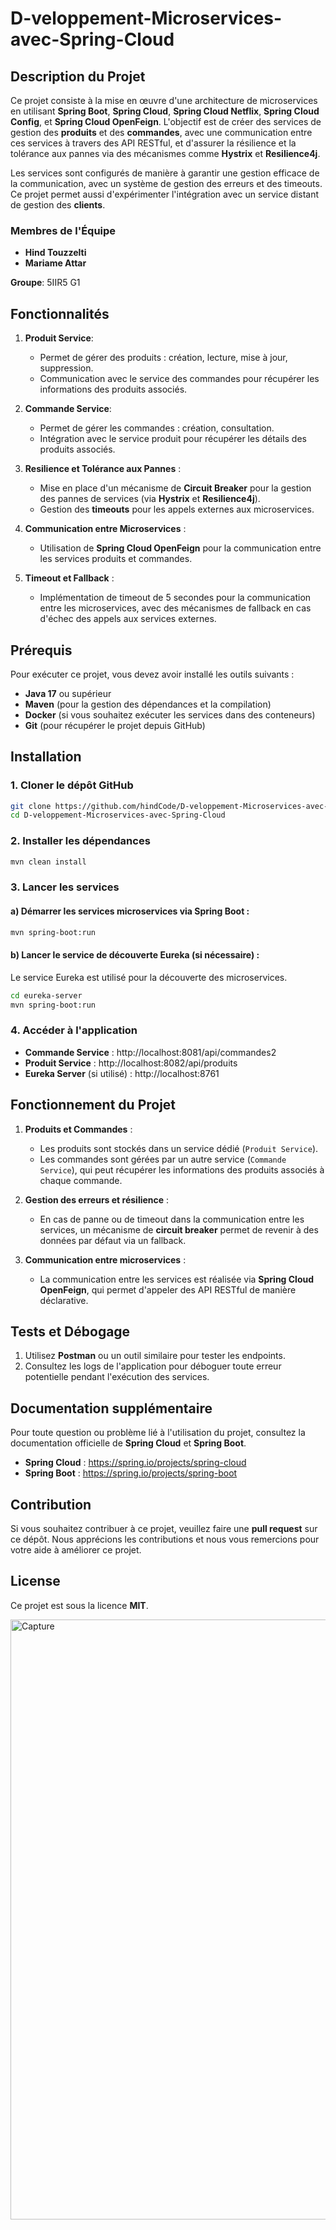 
# D-veloppement-Microservices-avec-Spring-Cloud

## Description du Projet

Ce projet consiste à la mise en œuvre d'une architecture de microservices en utilisant **Spring Boot**, **Spring Cloud**, **Spring Cloud Netflix**, **Spring Cloud Config**, et **Spring Cloud OpenFeign**. L'objectif est de créer des services de gestion des **produits** et des **commandes**, avec une communication entre ces services à travers des API RESTful, et d'assurer la résilience et la tolérance aux pannes via des mécanismes comme **Hystrix** et **Resilience4j**.

Les services sont configurés de manière à garantir une gestion efficace de la communication, avec un système de gestion des erreurs et des timeouts. Ce projet permet aussi d'expérimenter l'intégration avec un service distant de gestion des **clients**.

### Membres de l'Équipe

- **Hind Touzzelti**
- **Mariame Attar**

**Groupe**: 5IIR5 G1

## Fonctionnalités

1. **Produit Service**:
   - Permet de gérer des produits : création, lecture, mise à jour, suppression.
   - Communication avec le service des commandes pour récupérer les informations des produits associés.

2. **Commande Service**:
   - Permet de gérer les commandes : création, consultation.
   - Intégration avec le service produit pour récupérer les détails des produits associés.

3. **Resilience et Tolérance aux Pannes** :
   - Mise en place d'un mécanisme de **Circuit Breaker** pour la gestion des pannes de services (via **Hystrix** et **Resilience4j**).
   - Gestion des **timeouts** pour les appels externes aux microservices.
   
4. **Communication entre Microservices** :
   - Utilisation de **Spring Cloud OpenFeign** pour la communication entre les services produits et commandes.

5. **Timeout et Fallback** :
   - Implémentation de timeout de 5 secondes pour la communication entre les microservices, avec des mécanismes de fallback en cas d'échec des appels aux services externes.

## Prérequis

Pour exécuter ce projet, vous devez avoir installé les outils suivants :

- **Java 17** ou supérieur
- **Maven** (pour la gestion des dépendances et la compilation)
- **Docker** (si vous souhaitez exécuter les services dans des conteneurs)
- **Git** (pour récupérer le projet depuis GitHub)

## Installation

### 1. Cloner le dépôt GitHub

```bash
git clone https://github.com/hindCode/D-veloppement-Microservices-avec-Spring-Cloud.git
cd D-veloppement-Microservices-avec-Spring-Cloud
```

### 2. Installer les dépendances

```bash
mvn clean install
```

### 3. Lancer les services

#### a) Démarrer les services microservices via Spring Boot :

```bash
mvn spring-boot:run
```

#### b) Lancer le service de découverte Eureka (si nécessaire) :

Le service Eureka est utilisé pour la découverte des microservices.

```bash
cd eureka-server
mvn spring-boot:run
```

### 4. Accéder à l'application

- **Commande Service** : http://localhost:8081/api/commandes2
- **Produit Service** : http://localhost:8082/api/produits
- **Eureka Server** (si utilisé) : http://localhost:8761

## Fonctionnement du Projet

1. **Produits et Commandes** :
   - Les produits sont stockés dans un service dédié (`Produit Service`).
   - Les commandes sont gérées par un autre service (`Commande Service`), qui peut récupérer les informations des produits associés à chaque commande.
   
2. **Gestion des erreurs et résilience** :
   - En cas de panne ou de timeout dans la communication entre les services, un mécanisme de **circuit breaker** permet de revenir à des données par défaut via un fallback.
   
3. **Communication entre microservices** :
   - La communication entre les services est réalisée via **Spring Cloud OpenFeign**, qui permet d'appeler des API RESTful de manière déclarative.

## Tests et Débogage

1. Utilisez **Postman** ou un outil similaire pour tester les endpoints.
2. Consultez les logs de l'application pour déboguer toute erreur potentielle pendant l'exécution des services.

## Documentation supplémentaire

Pour toute question ou problème lié à l'utilisation du projet, consultez la documentation officielle de **Spring Cloud** et **Spring Boot**.

- **Spring Cloud** : https://spring.io/projects/spring-cloud
- **Spring Boot** : https://spring.io/projects/spring-boot

## Contribution

Si vous souhaitez contribuer à ce projet, veuillez faire une **pull request** sur ce dépôt. Nous apprécions les contributions et nous vous remercions pour votre aide à améliorer ce projet.

## License

Ce projet est sous la licence **MIT**.

<img width="960" alt="Capture" src="https://github.com/user-attachments/assets/e03c7fed-c14e-4221-9447-03cdf3b51554" />
